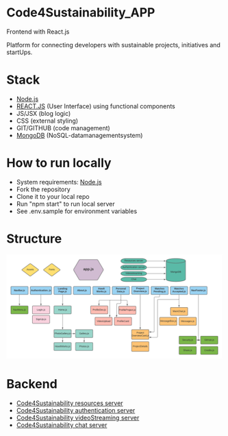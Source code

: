 # Code4Sustainability_APP
Frontend with React.js

Platform for connecting developers with sustainable projects, initiatives and startUps.

# Stack
* [Node.js](https://nodejs.org/)
* [REACT.JS](https://reactjs.org/) (User Interface) using functional components 
* JS/JSX (blog logic)
* CSS (external styling)
* GIT/GITHUB (code management)
* [MongoDB](https://www.mongodb.com/de) (NoSQL-datamanagementsystem)

# How to run locally

- System requirements: [Node.js](https://nodejs.org/)
- Fork the repository
- Clone it to your local repo
- Run "npm start" to run local server
- See .env.sample for environment variables

# Structure
<img src="./src/Assets/readMe/Cosy_GraphikApp.png" title="Structre of app component hierarchy" alt="Structre of app component hierarchy" width="800">


# Backend

* [Code4Sustainability resources server](https://github.com/Natascha2020/Code4Sustainability_API.git)
* [Code4Sustainability authentication server](https://github.com/Natascha2020/Code4Sustainability_Auth.git)
* [Code4Sustainability videoStreaming server](https://github.com/Natascha2020/Code4Sustainability_VideoStreaming.git)
* [Code4Sustainability chat server](https://github.com/Natascha2020/Code4Sustainability_Chat.git)
